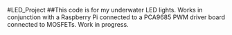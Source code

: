 #LED_Project
##This code is for my underwater LED lights. Works in conjunction with a Raspberry Pi connected to a PCA9685 PWM driver board connected to MOSFETs. Work in progress.
